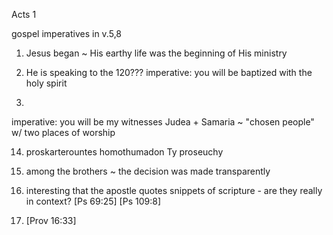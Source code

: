 Acts 1

gospel imperatives in v.5,8

1) Jesus began ~ His earthy life was the beginning of His ministry


5) He is speaking to the 120???
imperative: you will be baptized with the holy spirit


8) 
imperative: you will be my witnesses
Judea + Samaria ~ "chosen people" w/ two places of worship


14) proskarterountes homothumadon Ty proseuchy

15) among the brothers ~ the decision was made transparently


20) interesting that the apostle quotes snippets of scripture - are they really in context?
  [Ps 69:25]
  [Ps 109:8]


26) [Prov 16:33]
